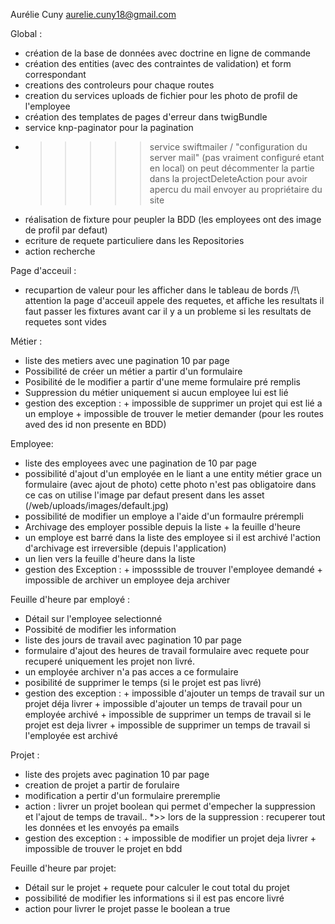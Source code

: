 Aurélie
Cuny
aurelie.cuny18@gmail.com


Global : 
   * création de la base de données avec doctrine en ligne de commande
   * création des entities (avec des contraintes de validation) et form correspondant
   * creations des controleurs pour chaque routes
   * creation du services uploads de fichier pour les photo de profil de l'employee
   * création des templates de pages d'erreur dans twigBundle
   * service knp-paginator pour la pagination
   * >>>>>service swiftmailer / "configuration du server mail" (pas vraiment configuré etant en local) 
on peut décommenter la partie dans la projectDeleteAction pour avoir apercu du mail envoyer au propriétaire du site 
   * réalisation de fixture pour peupler la BDD (les employees ont des image de profil par defaut) 
   * ecriture de requete particuliere dans les Repositories
   * action recherche 

Page d'acceuil :
   * recupartion de valeur pour les afficher dans le tableau de bords
	/!\ attention la page d'acceuil appele des requetes, et affiche les resultats il faut passer les fixtures avant car il y a un probleme si les resultats de requetes sont vides 

Métier : 
   * liste des metiers avec une pagination 10 par page
   * Possibilité de créer un métier a partir d'un formulaire
   * Posibilité de le modifier a partir d'une meme formulaire pré remplis
   * Suppression du métier uniquement si aucun employee lui est lié
   * gestion des exception : 
	+ impossible de supprimer un projet qui est lié a un employe
	+ impossible de trouver le metier demander (pour les routes aved des id non presente en BDD) 

Employee:
   * liste des employees avec une pagination de 10 par page 
   * possibilité d'ajout d'un employée en le liant a une entity métier grace un formulaire (avec ajout de photo) cette photo n'est pas obligatoire dans ce cas on utilise l'image par defaut present dans les asset (/web/uploads/images/default.jpg)
   * possibilité de modifier un employe a l'aide d'un formaulre prérempli
   * Archivage des employer possible depuis la liste + la feuille d'heure
   * un employe est barré dans la liste des employee si il est archivé l'action d'archivage est irreversible (depuis l'application)
   * un lien vers la feuille d'heure dans la liste
   * gestion des Exception :
	+ imposssible de trouver l'employee demandé
	+ impossible de archiver un employee deja archiver
	

Feuille d'heure par employé : 
   * Détail sur l'employee selectionné
   * Possibité de modifier les information
   * liste des jours de travail avec pagination 10 par page
   * formulaire d'ajout des heures de travail formulaire avec requete pour recuperé uniquement les projet non livré.
   * un employée archiver n'a pas acces a ce formulaire
   * posibilité de supprimer le temps (si le projet est pas livré)
   * gestion des exception :
	+ impossible d'ajouter un temps de travail sur un projet déja livrer
	+ impossible d'ajouter un temps de travail pour un employée archivé
	+ impossible de supprimer un temps de travail si  le projet est deja livrer
	+ impossible de supprimer un temps de travail si l'employée est archivé

Projet :
   * liste des projets avec pagination 10 par page
   * creation de projet a partir de forulaire
   * modification a pertir d'un formulaire preremplie
   * action : livrer un projet boolean qui permet d'empecher la suppression et l'ajout de temps de travail..
   *>> lors de la suppression : recuperer tout les données et les envoyés pa emails
   * gestion des exception : 
	+ impossible de modifier un projet deja livrer
   	+ impossible de trouver le projet en bdd


Feuille d'heure par projet:
   * Détail sur le projet 
	+ requete pour calculer le cout total du projet 
   * possibilité de modifier les informations si il est pas encore livré
   * action pour livrer le projet passe le boolean a true
